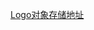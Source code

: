 [Logo对象存储地址](https://zlhad.oss-cn-shanghai.aliyuncs.com/export/logo.svg?versionId=CAEQKRiBgMDP257zxRciIDZmYWZlYThhYTVhYjQzOWJiMWVlMjRlOTMwNzA4YzI3)